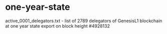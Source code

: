 # one-year-state
active_0001_delegators.txt - list of 2789 delegators of GenesisL1 blockchain at one year state export on block height #4928132
